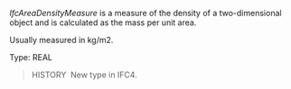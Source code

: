 _IfcAreaDensityMeasure_ is a measure of the density of a two-dimensional object and is calculated as the mass per unit area.

Usually measured in kg/m2.

Type: REAL

> HISTORY&nbsp; New type in IFC4.